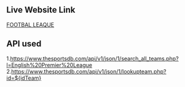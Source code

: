 ## Live Website Link
[FOOTBAL LEAQUE](https://gracious-haibt-452181.netlify.app/)

## API used 
1.https://www.thesportsdb.com/api/v1/json/1/search_all_teams.php?l=English%20Premier%20League
2.https://www.thesportsdb.com/api/v1/json/1/lookupteam.php?id=${idTeam}


